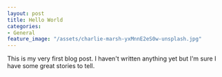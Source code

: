 ```yaml
---
layout: post
title: Hello World
categories:
- General
feature_image: "/assets/charlie-marsh-yxMnnE2eS0w-unsplash.jpg"
---
```


This is my very first blog post. I haven't written anything yet but I'm sure I have some great stories to tell.
